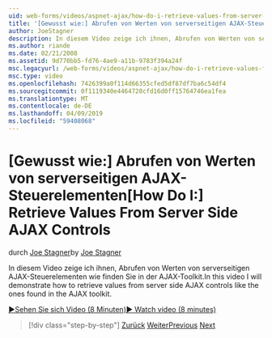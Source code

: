 ```yaml
---
uid: web-forms/videos/aspnet-ajax/how-do-i-retrieve-values-from-server-side-ajax-controls
title: '[Gewusst wie:] Abrufen von Werten von serverseitigen AJAX-Steuerelementen | Microsoft-Dokumentation'
author: JoeStagner
description: In diesem Video zeige ich ihnen, Abrufen von Werten von serverseitigen AJAX-Steuerelementen wie finden Sie in der AJAX-Toolkit.
ms.author: riande
ms.date: 02/21/2008
ms.assetid: 9d770bb5-fd76-4ae9-a11b-9783f394a24f
msc.legacyurl: /web-forms/videos/aspnet-ajax/how-do-i-retrieve-values-from-server-side-ajax-controls
msc.type: video
ms.openlocfilehash: 7426399a0f114d66355cfed5df87df7ba6c54df4
ms.sourcegitcommit: 0f1119340e4464720cfd16d0ff15764746ea1fea
ms.translationtype: MT
ms.contentlocale: de-DE
ms.lasthandoff: 04/09/2019
ms.locfileid: "59408068"
---
```

# <a name="how-do-i-retrieve-values-from-server-side-ajax-controls"></a><span data-ttu-id="0b075-103">[Gewusst wie:] Abrufen von Werten von serverseitigen AJAX-Steuerelementen</span><span class="sxs-lookup"><span data-stu-id="0b075-103">[How Do I:] Retrieve Values From Server Side AJAX Controls</span></span>

<span data-ttu-id="0b075-104">durch [Joe Stagner](https://github.com/JoeStagner)</span><span class="sxs-lookup"><span data-stu-id="0b075-104">by [Joe Stagner](https://github.com/JoeStagner)</span></span>

<span data-ttu-id="0b075-105">In diesem Video zeige ich ihnen, Abrufen von Werten von serverseitigen AJAX-Steuerelementen wie finden Sie in der AJAX-Toolkit.</span><span class="sxs-lookup"><span data-stu-id="0b075-105">In this video I will demonstrate how to retrieve values from server side AJAX controls like the ones found in the AJAX toolkit.</span></span>

[<span data-ttu-id="0b075-106">&#9654;Sehen Sie sich Video (8 Minuten)</span><span class="sxs-lookup"><span data-stu-id="0b075-106">&#9654; Watch video (8 minutes)</span></span>](https://channel9.msdn.com/Blogs/ASP-NET-Site-Videos/how-do-i-retrieve-values-from-server-side-ajax-controls)

> [!div class="step-by-step"]
> <span data-ttu-id="0b075-107">[Zurück](how-do-i-associate-ajax-client-behavior-with-an-aspnet-server-control.md)
> [Weiter](two-simple-techniques-for-triggering-updates-to-update-panels.md)</span><span class="sxs-lookup"><span data-stu-id="0b075-107">[Previous](how-do-i-associate-ajax-client-behavior-with-an-aspnet-server-control.md)
[Next](two-simple-techniques-for-triggering-updates-to-update-panels.md)</span></span>
